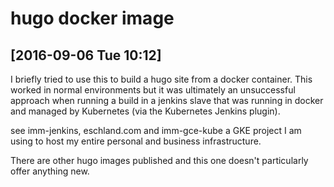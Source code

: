# hugo docker image

## [2016-09-06 Tue 10:12]

I briefly tried to use this to build a hugo site from a docker container. This
worked in normal environments but it was ultimately an unsuccessful approach
when running a build in a jenkins slave that was running in docker and managed
by Kubernetes (via the Kubernetes Jenkins plugin).

see imm-jenkins, eschland.com and imm-gce-kube a GKE project I am using to host
my entire personal and business infrastructure.

There are other hugo images published and this one doesn't particularly offer
anything new.
